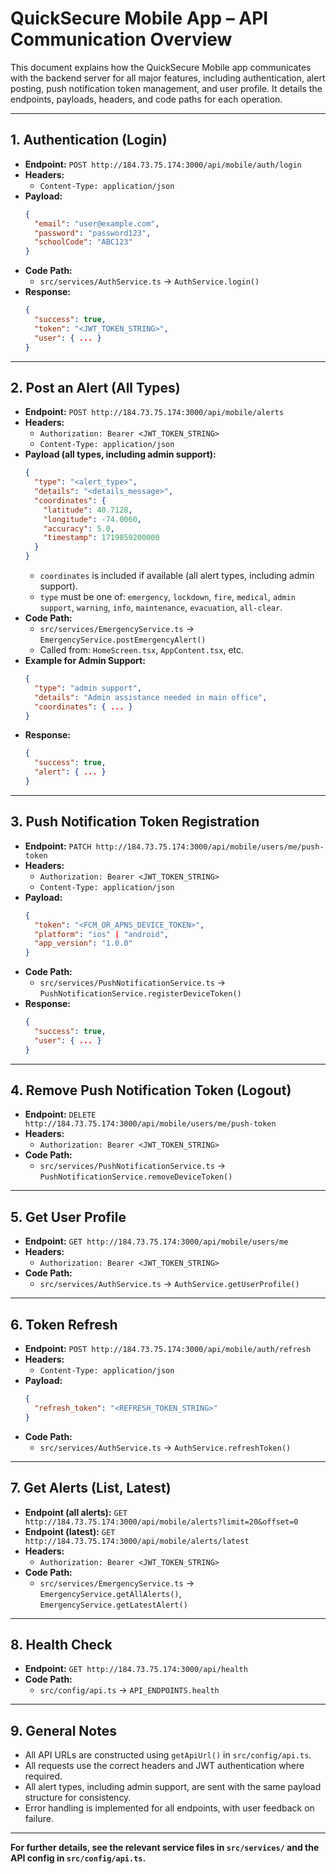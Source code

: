 # QuickSecure Mobile App – API Communication Overview

This document explains how the QuickSecure Mobile app communicates with the backend server for all major features, including authentication, alert posting, push notification token management, and user profile. It details the endpoints, payloads, headers, and code paths for each operation.

---

## 1. Authentication (Login)

- **Endpoint:** `POST http://184.73.75.174:3000/api/mobile/auth/login`
- **Headers:**
  - `Content-Type: application/json`
- **Payload:**
  ```json
  {
    "email": "user@example.com",
    "password": "password123",
    "schoolCode": "ABC123"
  }
  ```
- **Code Path:**
  - `src/services/AuthService.ts` → `AuthService.login()`
- **Response:**
  ```json
  {
    "success": true,
    "token": "<JWT_TOKEN_STRING>",
    "user": { ... }
  }
  ```

---

## 2. Post an Alert (All Types)

- **Endpoint:** `POST http://184.73.75.174:3000/api/mobile/alerts`
- **Headers:**
  - `Authorization: Bearer <JWT_TOKEN_STRING>`
  - `Content-Type: application/json`
- **Payload (all types, including admin support):**
  ```json
  {
    "type": "<alert_type>",
    "details": "<details_message>",
    "coordinates": {
      "latitude": 40.7128,
      "longitude": -74.0060,
      "accuracy": 5.0,
      "timestamp": 1719859200000
    }
  }
  ```
  - `coordinates` is included if available (all alert types, including admin support).
  - `type` must be one of: `emergency`, `lockdown`, `fire`, `medical`, `admin support`, `warning`, `info`, `maintenance`, `evacuation`, `all-clear`.
- **Code Path:**
  - `src/services/EmergencyService.ts` → `EmergencyService.postEmergencyAlert()`
  - Called from: `HomeScreen.tsx`, `AppContent.tsx`, etc.
- **Example for Admin Support:**
  ```json
  {
    "type": "admin support",
    "details": "Admin assistance needed in main office",
    "coordinates": { ... }
  }
  ```
- **Response:**
  ```json
  {
    "success": true,
    "alert": { ... }
  }
  ```

---

## 3. Push Notification Token Registration

- **Endpoint:** `PATCH http://184.73.75.174:3000/api/mobile/users/me/push-token`
- **Headers:**
  - `Authorization: Bearer <JWT_TOKEN_STRING>`
  - `Content-Type: application/json`
- **Payload:**
  ```json
  {
    "token": "<FCM_OR_APNS_DEVICE_TOKEN>",
    "platform": "ios" | "android",
    "app_version": "1.0.0"
  }
  ```
- **Code Path:**
  - `src/services/PushNotificationService.ts` → `PushNotificationService.registerDeviceToken()`
- **Response:**
  ```json
  {
    "success": true,
    "user": { ... }
  }
  ```

---

## 4. Remove Push Notification Token (Logout)

- **Endpoint:** `DELETE http://184.73.75.174:3000/api/mobile/users/me/push-token`
- **Headers:**
  - `Authorization: Bearer <JWT_TOKEN_STRING>`
- **Code Path:**
  - `src/services/PushNotificationService.ts` → `PushNotificationService.removeDeviceToken()`

---

## 5. Get User Profile

- **Endpoint:** `GET http://184.73.75.174:3000/api/mobile/users/me`
- **Headers:**
  - `Authorization: Bearer <JWT_TOKEN_STRING>`
- **Code Path:**
  - `src/services/AuthService.ts` → `AuthService.getUserProfile()`

---

## 6. Token Refresh

- **Endpoint:** `POST http://184.73.75.174:3000/api/mobile/auth/refresh`
- **Headers:**
  - `Content-Type: application/json`
- **Payload:**
  ```json
  {
    "refresh_token": "<REFRESH_TOKEN_STRING>"
  }
  ```
- **Code Path:**
  - `src/services/AuthService.ts` → `AuthService.refreshToken()`

---

## 7. Get Alerts (List, Latest)

- **Endpoint (all alerts):** `GET http://184.73.75.174:3000/api/mobile/alerts?limit=20&offset=0`
- **Endpoint (latest):** `GET http://184.73.75.174:3000/api/mobile/alerts/latest`
- **Headers:**
  - `Authorization: Bearer <JWT_TOKEN_STRING>`
- **Code Path:**
  - `src/services/EmergencyService.ts` → `EmergencyService.getAllAlerts()`, `EmergencyService.getLatestAlert()`

---

## 8. Health Check

- **Endpoint:** `GET http://184.73.75.174:3000/api/health`
- **Code Path:**
  - `src/config/api.ts` → `API_ENDPOINTS.health`

---

## 9. General Notes

- All API URLs are constructed using `getApiUrl()` in `src/config/api.ts`.
- All requests use the correct headers and JWT authentication where required.
- All alert types, including admin support, are sent with the same payload structure for consistency.
- Error handling is implemented for all endpoints, with user feedback on failure.

---

**For further details, see the relevant service files in `src/services/` and the API config in `src/config/api.ts`.** 